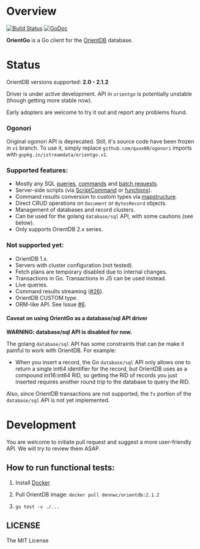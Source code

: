 # Overview
[![Build Status](https://travis-ci.org/istreamdata/orientgo.svg?branch=master)](https://travis-ci.org/istreamdata/orientgo)
[![GoDoc](https://godoc.org/gopkg.in/istreamdata/orientgo.v2?status.svg)](https://godoc.org/gopkg.in/istreamdata/orientgo.v2)

**OrientGo** is a Go client for the [OrientDB](http://orientdb.com/orientdb/) database.

# Status

OrientDB versions supported: **2.0 - 2.1.2**

Driver is under active development. API in `orientgo` is potentially unstable (though getting more stable now).

Early adopters are welcome to try it out and report any problems found.

### Ogonori

Original ogonori API is deprecated. Still, it's source code have been frozen in `v1` branch. To use it, simply replace `github.com/quux00/ogonori` imports with
`gopkg.in/istreamdata/orientgo.v1`.

### Supported features:
- Mostly any SQL [queries](http://godoc.org/gopkg.in/istreamdata/orientgo.v2#SQLQuery), [commands](http://godoc.org/gopkg.in/istreamdata/orientgo.v2#SQLCommand) and [batch requests](http://godoc.org/gopkg.in/istreamdata/orientgo.v2#ScriptCommand).
- Server-side scripts (via [ScriptCommand](http://godoc.org/gopkg.in/istreamdata/orientgo.v2#ScriptCommand) or [functions](http://godoc.org/gopkg.in/istreamdata/orientgo.v2#Function)).
- Command results conversion to custom types via [mapstructure](http://github.com/mitchellh/mapstructure).
- Direct CRUD operations on `Document` or `BytesRecord` objects.
- Management of databases and record clusters.
- Can be used for the golang `database/sql` API, with some cautions (see below).
- Only supports OrientDB 2.x series.

### Not supported yet:
- OrientDB 1.x.
- Servers with cluster configuration (not tested).
- Fetch plans are temporary disabled due to internal changes.
- Transactions in Go. Transactions in JS can be used instead.
- Live queries.
- Command results streaming ([#26](https://github.com/istreamdata/orientgo/issues/26)).
- OrientDB CUSTOM type.
- ORM-like API. See Issue [#6](https://github.com/istreamdata/orientgo/issues/6).

#### Caveat on using OrientGo as a database/sql API driver

**WARNING: database/sql API is disabled for now.**

The golang `database/sql` API has some constraints that can be make it painful to work with OrientDB. For example:

* When you insert a record, the Go `database/sql` API only allows one to return a single int64 identifier for the record, but OrientDB uses as a compound int16:int64 RID, so getting the RID of records you just inserted requires another round trip to the database to query the RID.

Also, since OrientDB transactions are not supported, the `Tx` portion of the `database/sql` API is not yet implemented.

# Development

You are welcome to initiate pull request and suggest a more user-friendly API. We will try to review them ASAP.

## How to run functional tests:

1) Install [Docker](https://docs.docker.com)

2) Pull OrientDB image: `docker pull dennwc/orientdb:2.1.2`

3) `go test -v ./...`

## LICENSE

The MIT License
